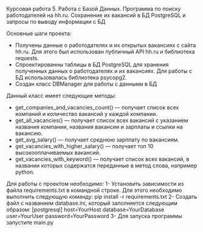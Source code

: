 Курсовая работа 5. Работа с Базой Данных. 
Программа по поиску работодателей на hh.ru. Сохранение их вакансий в БД PostgreSQL и запросы по выводу информации с БД

Основные шаги проекта:
- Получены данные о работодателях и их открытых вакансиях с сайта hh.ru. Для этого был использован публичный API hh.ru и библиотека requests.
- Спроектированны таблицы в БД PostgreSQL для хранения полученных данных о работодателях и их вакансиях. Для работы с БД использовалась библиотека psycopg2. 
- Создан класс DBManager для работы с данными в БД

Данный класс имеет следующие методы:
- get_companies_and_vacancies_count() — получает список всех компаний и количество вакансий у каждой компании.
- get_all_vacancies() — получает список всех вакансий с указанием названия компании, названия вакансии и зарплаты и ссылки на вакансию.
- get_avg_salary() — получает среднюю зарплату по вакансиям.
- get_vacancies_with_higher_salary() — получает топ 10 высокооплачиваемых вакансий.
- get_vacancies_with_keyword() — получает список всех вакансий, в названии которых содержатся переданные в метод слова, например python.

Для работы с проектом необходимо:
   1- Установить зависимости из файла requirements.txt в командной строке. Для этого необходимо выполнить следующую команду: pip install -r requirements.txt
   2- Создать файл с названием database.ini, который заполняется следующим образом:
   [postgresql]
   host=YourHost
   database=YourDatabase
   user=YourUser
   password=YourPassword
   3- Для запуска программы запустите main.py
